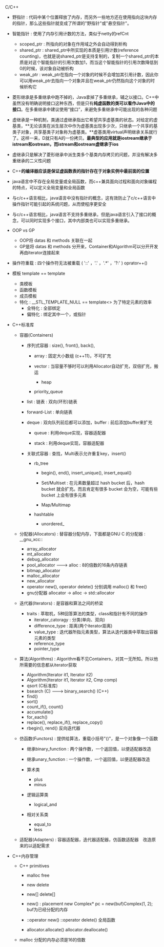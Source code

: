 C/C++

- 野指针 : 代码中某个位置释放了内存，而另外一些地方还在使用指向这块内存的指针，那么这些指针就变成了所谓的"野指针"或"悬空指针"。
- 智能指针 : 使用了内存引用计数的方法，类似于netty的refCnt
  - scoped_ptr : 所指向的对象在作用域之外会自动得到析构
  - shared_ptr : shared_ptr中所实现的本质是引用计数(reference counting)，也就是说shared_ptr是支持复制的，复制一个shared_ptr的本质是对这个智能指针的引用次数加1，而当这个智能指针的引用次数降低到0的时候，该对象自动被析构
  - weak_ptr : weak_ptr在指向一个对象的时候不会增加其引用计数，因此你可以用weak_ptr去指向一个对象并且在weak_ptr仍然指向这个对象的时候析构它
- 菱形继承是多重继承中跑不掉的，Java拿掉了多重继承，辅之以接口。C++中虽然没有明确说明接口这种东西，但是只有**纯虚函数的类可以看作Java中的接口**。在多重继承中建议使用“接口”，来避免多重继承中可能出现的各种问题
- 虚继承是一种机制，类通过虚继承指出它希望共享虚基类的状态。对给定的虚基类，**无论该类在派生层次中作为虚基类出现多少次，只继承一个共享的基类子对象，共享基类子对象称为虚基类。**虚基类用virtual声明继承关系就行了。这样一来，D就只有A的一份拷贝。**最典型的应用就是iostream继承于istream和ostream，而istream和ostream虚继承于ios**
- 虚继承只是解决了菱形继承中派生类多个基类内存拷贝的问题，并没有解决多重继承的二义性问题
- C++**的编译器应该是保证虚函数表的指针存在于对象实例中最前面的位置**
- java语言中不存在全局变量或全局函数，而c++兼具面向过程和面向对象编程的特点，可以定义全局变量和全局函数
- 与c/c++语言相比，java语言中没有指针的概念，这有效防止了c/c++语言中操作指针可能引起的系统问题，从而使程序更安全
- 与c/c++语言相比，java语言不支持多重继承，但是java语言引入了接口的概念，可以同时实现多个接口，其中内部类也可以实现多重继承。
- OOP vs GP

  - OOP将 datas 和 methods 关联在一起
  - GP是将 datas 和 methods 分开来，Container和Algorithm可以分开开发再由iterator连接起来
- 操作符重载 : 四个操作符无法被重载 ( '::' ，'.' ，'.*' ，'?:' )       oprator++()
- 模板 template<typename T> == template<class T>

  - 类模板
  - 函数模板
  - 成员模板
  - 特化 : __STL_TEMPLATE_NULL == template<>    为了特定元素的效率
    - 全特化 : 全部绑定
    - 偏特化 : 绑定其中一个，或指针
- C++标准库

  - 容器(Containers)

    - 序列式容器 : size(), front(), back(),  

      - array : 固定大小数组 (c++11)，不可扩充

      - vector : 当容量不够时可以利用Allocator自动扩充，双倍扩充，搬运

        - heap
      - priority_queue
      
    - list : 链表 : 双向(环形)链表
      
    - forward-List : 单向链表
      
    - deque : 双向队列前后都可以添加，buffer : 前后添加buffer来扩充
      
      - queue : 利用deque实现，容器适配器
      
      - stack : 利用deque实现，容器适配器
      
    - 关联式容器 : 查找，Multi表示允许重复key，insert()

      - rb_tree
      
        - begin(), end(), insert_unique(), insert_equal()
      
        - Set/Multiset : 在元素数量超过 hash bucket 后，hash bucket 就会扩充。而且肯定有很多 bucket 会为空，可能有些 bucket 上会有很多元素
        - Map/Multimap
      
      - hashtable
      
        - unordered_ 

  - 分配器(Allocators) : 替容器分配内存，下面都是GNU C 的分配器 : __gnu_xcc::

    - array_allocator
    - mt_allocator
    - debug_allocator
    - pool_allocator ---> alloc : 8的倍数的16条内存链表
    - bitmap_allocator
    - malloc_allocator
    - new_allocator
    - operator new(), operator delete() 分别调用 malloc() 和 free()
    - gnu分配器   allocator -> alloc -> std::allocator

  - 迭代器(Iterators) : 是容器和算法之间的桥梁

    - traits : 萃取机，5种回答算法的类型，class和指针有不同的操作
      - iterator_catoragy : 分类(单向、双向)
      - difference_type : 距离(两个iterator距离)
      - value_type : 迭代器所指元素类型，算法从迭代器类中萃取出容器元素的类型
      - reference_type
      - pointer_type

  - 算法(Algorithms) : Algorithm看不见Containers，对其一无所知。所以他所需要的信息都从iterator获取

    - Algorithm(Iterator it1, Iterator it2)
    - Algorithm(Iterator it1, Iterator it2, Cmp comp)
    - qsort  (C标准库)
    - bsearch  (C) ---> binary_search() (C++)
    - find()
    - sort()
    - count_if(), count()
    - accumulate()
    - for_each()
    - replace(), replace_if(), replace_copy()
    - rbegin(), rend()    反向迭代器

  - 仿函数(Functors) : 提供给算法，重载小括号"()"，是一个对象像一个函数

    - 继承binary_function : 两个操作数，一个返回值，以便适配器改造
    - 继承unary_function : 一个操作数，一个返回值，以便适配器改造

    - 算术类
      - plus
      - minus
    - 逻辑运算类
      - logical_and
    - 相对关系类
      - equal_to
      - less

  - 适配器(Adapters) : 容器适配器，迭代器适配器，仿函数适配器　改造原来的以适配需求
- C++内存管理

  - C++ primitives

    - malloc 	free

    - new 		delete
    - new[]       delete[]
    - new() : placement new  Complex* pc = new(buf)Complex(1, 2); buf为已经分配的内存
    - ::operator new()  ::operator delete() 全局函数
    - allocator.allocate()  allocator.deallocate()

  - malloc 分配的内存必须是16的倍数